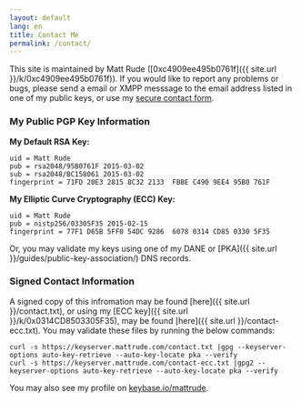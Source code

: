 ```yaml
---
layout: default
lang: en
title: Contact Me
permalink: /contact/
---
```


This site is maintained by Matt Rude ([0xc4909ee495b0761f]({{ site.url }}/k/0xc4909ee495b0761f)). If you would like to report any problems or bugs, please send a email or XMPP messsage to the email address listed in one of my public keys, or use my <a href="#" onclick="javascript:window.open('https://encrypt.to/matt', '_blank', 'toolbar=no, scrollbars=no, resizable=yes, width=800, height=600');">secure contact form</a>.

### My Public PGP Key Information

**My Default RSA Key:**

    uid = Matt Rude
    pub = rsa2048/95B0761F 2015-03-02
    sub = rsa2048/BC158061 2015-03-02
    fingerprint = 71FD 20E3 2815 8C32 2133  FBBE C490 9EE4 95B0 761F

**My Elliptic Curve Cryptography (ECC) Key:**

    uid = Matt Rude
    pub = nistp256/03305F35 2015-02-15
    fingerprint = 77F1 D65B 5FF0 54DC 9286  6078 0314 CD85 0330 5F35

Or, you may validate my keys using one of my DANE or [PKA]({{ site.url }}/guides/public-key-association/) DNS records.

### Signed Contact Information

A signed copy of this infromation may be found [here]({{ site.url }}/contact.txt), or using my [ECC key]({{ site.url }}/k/0x0314CD8503305F35), may be found [here]({{ site.url }}/contact-ecc.txt). You may validate these files by running the below commands:

    curl -s https://keyserver.mattrude.com/contact.txt |gpg --keyserver-options auto-key-retrieve --auto-key-locate pka --verify
    curl -s https://keyserver.mattrude.com/contact-ecc.txt |gpg2 --keyserver-options auto-key-retrieve --auto-key-locate pka --verify

You may also see my profile on [keybase.io/mattrude](https://keybase.io/mattrude).

<!--
## Secure Contact Form

<iframe height="600" width="100%" frameborder="0" src="https://encrypt.to/matt"></iframe>
-->
